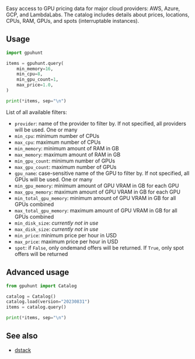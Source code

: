 Easy access to GPU pricing data for major cloud providers: AWS, Azure, GCP, and LambdaLabs.
The catalog includes details about prices, locations, CPUs, RAM, GPUs, and spots (interruptable instances).

## Usage

```python
import gpuhunt

items = gpuhunt.query(
    min_memory=16,
    min_cpu=8,
    min_gpu_count=1,
    max_price=1.0,
)

print(*items, sep="\n")
```

List of all available filters:

* `provider`: name of the provider to filter by. If not specified, all providers will be used. One or many
* `min_cpu`: minimum number of CPUs
* `max_cpu`: maximum number of CPUs
* `min_memory`: minimum amount of RAM in GB
* `max_memory`: maximum amount of RAM in GB
* `min_gpu_count`: minimum number of GPUs
* `max_gpu_count`: maximum number of GPUs
* `gpu_name`: case-sensitive name of the GPU to filter by. If not specified, all GPUs will be used. One or many
* `min_gpu_memory`: minimum amount of GPU VRAM in GB for each GPU
* `max_gpu_memory`: maximum amount of GPU VRAM in GB for each GPU
* `min_total_gpu_memory`: minimum amount of GPU VRAM in GB for all GPUs combined
* `max_total_gpu_memory`: maximum amount of GPU VRAM in GB for all GPUs combined
* `min_disk_size`: *currently not in use*
* `max_disk_size`: *currently not in use*
* `min_price`: minimum price per hour in USD
* `max_price`: maximum price per hour in USD
* `spot`: if `False`, only ondemand offers will be returned. If `True`, only spot offers will be returned

## Advanced usage

```python
from gpuhunt import Catalog

catalog = Catalog()
catalog.load(version="20230831")
items = catalog.query()

print(*items, sep="\n")
```

## See also

* [dstack](https://github.com/dstackai/dstack)
